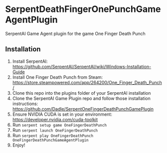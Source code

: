 # SerpentDeathFingerOnePunchGameAgentPlugin
SerpentAI Game Agent plugin for the game One Finger Death Punch

## Installation
1. Install SerpentAI: https://github.com/SerpentAI/SerpentAI/wiki/Windows-Installation-Guide
2. Install One Finger Death Punch from Steam: https://store.steampowered.com/app/264200/One_Finger_Death_Punch/
3. Clone this repo into the plugins folder of your SerpentAI installation
4. Clone the SerpentAI Game Plugin repo and follow those installation instructions: https://github.com/Dadle/SerpentOneFingerDeathPunchGamePlugin
4. Ensure NVIDIA CUDA is set in your environment: https://developer.nvidia.com/cuda-toolkit
5. Run `serpent setup game OneFingerDeathPunch`
6. Run `serpent launch OneFingerDeathPunch`
7. Run `serpent play OneFingerDeathPunch OneFingerDeathPunchGameAgentPlugin`
8. Enjoy!